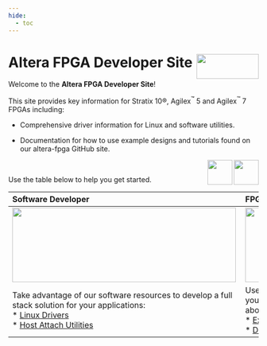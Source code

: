 ```yaml
---
hide:
  - toc
---
```


# **Altera FPGA Developer Site** <image src="assets/altera.png" align="right" width="125" height="50">

Welcome to the **Altera FPGA Developer Site**!

This site provides key information for Stratix 10®,  Agilex<sup>&trade;</sup> 5 and Agilex<sup>&trade;</sup> 7 FPGAs including:

* Comprehensive driver information for Linux and software utilities.

* Documentation for how to use example designs and tutorials found on our altera-fpga GitHub site.

<image src="common/images/agilex-7.png" align="right" width="50" height="50"> 
<image src="common/images/agilex-5.png" align="right" width="50" height="50"> 

<br>

Use the table below to help you get started.

|Software Developer | FPGA Developer | Application Developer |
|:---|:---|:---|
|<image src="common/images/sw-developer.png" align="left" width="450" height="150"> |<image src="common/images/fpga-developer.png" align="left" width="450" height="150">|<image src="common/images/application-developer.png" align="left" width="450" height="150">|
| Take advantage of our software resources to develop a full stack solution for your applications:<br>* [Linux Drivers](driver-list/driver-list-linux.md) <br> * [Host Attach Utilities](sw-tools-list/host-attach-tools.md)|Use our design example resources as a starting point for your own custom design or peruse our demos to learn more about a specific topic:<br> * [Example Designs](ed-demo-list/ed-list.md)</br> * [Demos](ed-demo-list/demo-list.md)| Review our software utilities and higher level stack offerings:<br>* [Host Attach Utilities](sw-tools-list/host-attach-tools.md) |

